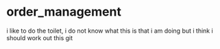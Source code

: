# order_management
i like to do the toilet, i do not know what this is that i am doing but i think i should work out this git
